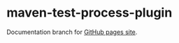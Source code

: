 maven-test-process-plugin
=========================

Documentation branch for [GitHub pages site](http://betfair.github.io/maven-test-process-plugin/).
